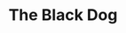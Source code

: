 ---
title: The Black Dog
genre: Horror
summary: While suffering from insomnia, a young woman is followed by an increasingly threatening black dog. A classic horror short. Currently set to begin production in November, 2024
poster: /assets/images/theblackdog/thumbnail.png
crew-members:
- name: Sophia Peaslee
  role: Writer
title-style: blackdog-title
genre-stye: blackdog-genre
style: blackdog
layout: movie
---